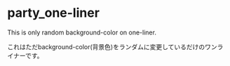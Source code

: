 # party_one-liner

This is only random background-color on one-liner.  

これはただbackground-color(背景色)をランダムに変更しているだけのワンライナーです。  
